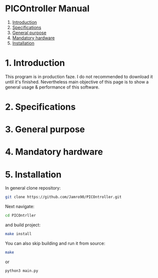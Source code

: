 # PICOntroller Manual

1. [Introduction](#1-introduction)
2. [Specifications](#2-specifications)
3. [General purpose](#3-general-purpose)
4. [Mandatory hardware](#4-mandatory-hardware)
5. [Installation](#5-installation)

# 1. Introduction

This program is in production faze. I do not recommended to download it until it's finished. Nevertheless main objective of this page is to show a general usage & performance of this software.

# 2. Specifications

# 3. General purpose

# 4. Mandatory hardware

# 5. Installation

In general clone repository:

```bash
git clone https://github.com/Jamro90/PICOntroller.git
```

Next navigate:

```bash
cd PICOntrller
```

and build project:

```bash
make install
```

You can also skip building and run it from source:

```bash
make
```

or 

```bash
python3 main.py
```
